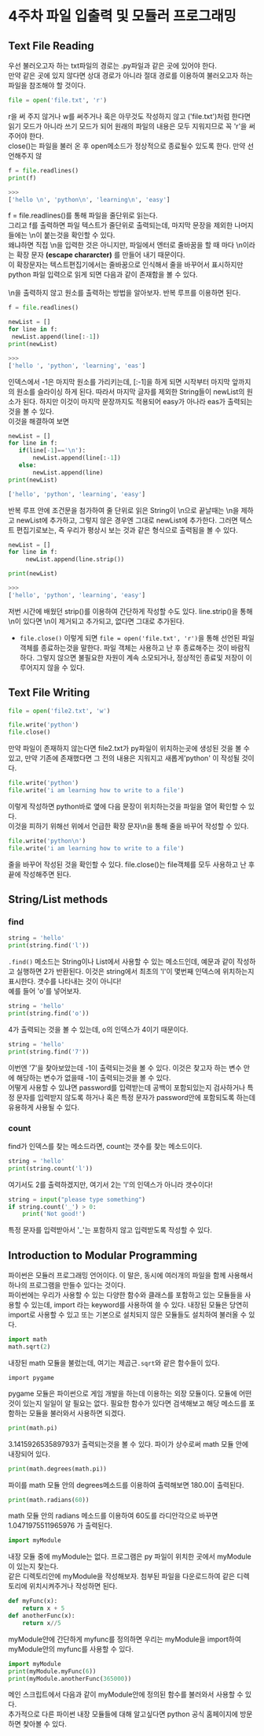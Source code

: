 # 4주차 파일 입출력 및 모듈러 프로그래밍
## Text File Reading
우선 불러오고자 하는 txt파일의 경로는 .py파일과 같은 곳에 있어야 한다.
<br> 만약 같은 곳에 있지 않다면 상대 경로가 아니라 절대 경로를 이용하여 불러오고자 하는 파일을 참조해야 할 것이다.
```python
file = open('file.txt', 'r')
```
r을 써 주지 않거나 w를 써주거나 혹은 아무것도 작성하지 않고 ('file.txt')처럼 한다면 읽기 모드가 아니라 쓰기 모드가 되어 원래의 파일의 내용은 모두 지워지므로 꼭 'r'을 써주어야 한다.
<br> close()는 파일을 불러 온 후 open메소드가 정상적으로 종료될수 있도록 한다.
만약 선언해주지 않
```python
f = file.readlines()
print(f)
```
```python
>>>
['hello \n', 'python\n', 'learning\n', 'easy']
```
f = file.readlines()를 통해 파일을 줄단위로 읽는다. <br>
그리고 f를 출력하면 파일 텍스트가 줄단위로 출력되는데, 마지막 문장을 제외한 나머지들에는 \n이 붙는것을 확인할 수 있다.<br> 왜냐하면 직접 \n을 입력한 것은 아니지만, 파일에서 엔터로 줄바꿈을 할 때 마다 \n이라는 확장 문자 **(escape chararcter)** 를 만들어 내기 때문이다.
<br> 이 확장문자는 텍스트편집기에서는 줄바꿈으로 인식해서 줄을 바꾸어서 표시하지만 python 파일 입력으로 읽게 되면 다음과 같이 존재함을 볼 수 있다.
<br><br>
\n을 출력하지 않고 원소를 출력하는 방법을 알아보자. 반복 루프를 이용하면 된다.
```python
f = file.readlines()

newList = []
for line in f:
 newList.append(line[:-1])
print(newList)
 ```
 ```python
 >>>
 ['hello ', 'python', 'learning', 'eas']
 ```
 인덱스에서 -1은 마지막 원소를 가리키는데, [:-1]을 하게 되면 시작부터 마지막 앞까지의 원소를 슬라이싱 하게 된다. 따라서 마지막 글자를 제외한 String들이 newList의 원소가 된다. 하지만 이것이 마지막 문장까지도 적용되어 easy가 아나라 eas가 출력되는 것을 볼 수 있다.
 <br>이것을 해결하여 보면
 ```python
 newList = []
for line in f:
    if(line[-1]=='\n'):
        newList.append(line[:-1])
    else:
        newList.append(line)
print(newList)
```
```python
['hello', 'python', 'learning', 'easy']
```
반복 루프 안에 조건문을 첨가하여 줄 단위로 읽은 String이 \n으로 끝날때는 \n을 제하고 newList에 추가하고, 그렇지 않은 경우엔 그대로 newList에 추가한다. 그러면 텍스트 편집기로보는, 즉 우리가 평상시 보는 것과 같은 형식으로 출력됨을 볼 수 있다.
```python
newList = []
for line in f:
     newList.append(line.strip())

print(newList)
```
```python
>>>
['hello', 'python', 'learning', 'easy']
```
저번 시간에 배웠던 strip()를 이용하여 간단하게 작성할 수도 있다. line.strip()을 통해 \n이 있다면 \n이 제거되고 추가되고, 없다면 그대로 추가된다.
<br>
- `file.close()`
이렇게 되면 `file = open('file.txt', 'r')`을 통해 선언된 파일 객체를 종료하는것을 말한다. 파일 객체는 사용하고 난 후 종료해주는 것이 바람직하다. 그렇지 않으면 불필요한 자원이 계속 소모되거나,
정상적인 종료및 저장이 이루어지지 않을 수 있다.
## Text File Writing
```python
file = open('file2.txt', 'w')

file.write('python')
file.close()
```
만약 파일이 존재하지 않는다면 file2.txt가 py파일이 위치하는곳에 생성된 것을 볼 수 있고, 만약 기존에 존재했다면 그 전의 내용은 지워지고 새롭게'python' 이 작성될 것이다.
```python
file.write('python')
file.write('i am learning how to write to a file')  
```
이렇게 작성하면 python바로 옆에 다음 문장이 위치하는것을 파일을 열어 확인할 수 있다.
<br>이것을 피하기 위해선 위에서 언급한 확장 문자\n을 통해 줄을 바꾸어 작성할 수 있다.
```python
file.write('python\n')
file.write('i am learning how to write to a file')  
```
줄을 바꾸어 작성된 것을 확인할 수 있다. file.close()는 file객체를 모두 사용하고 난 후 끝에 작성해주면 된다.

## String/List methods
### find
```python
string = 'hello'
print(string.find('l'))
```
`.find()` 메소드는 String이나 List에서 사용할 수 있는 메소드인데, 예문과 같이 작성하고 실행하면 2가 반환된다. 이것은 string에서 최초의 'l'이 몇번째 인덱스에 위치하는지 표시한다. 갯수를 나타내는 것이 아니다!
<br>예를 들어 'o'를 넣어보자.
```python
string = 'hello'
print(string.find('o'))
```
4가 출력되는 것을 볼 수 있는데, o의 인덱스가 4이기 때문이다.
```python
string = 'hello'
print(string.find('7'))
```
이번엔 '7'을 찾아보았는데 -1이 출력되는것을 볼 수 있다. 이것은 찾고자 하는 변수 안에 해당하는 변수가 없을때 -1이 출력되는것을 볼 수 있다.
<br>어떻게 사용할 수 있냐면 password를 입력받는데 공백이 포함되있는지 검사하거나 특정 문자를 입력받지 않도록 하거나 혹은 특정 문자가 password안에 포함되도록 하는데 유용하게 사용될 수 있다.
### count
find가 인덱스를 찾는 메소드라면, count는 갯수를 찾는 메소드이다.
```python
string = 'hello'
print(string.count('l'))
```
여기서도 2를 출력하겠지만, 여기서 2는 'l'의 인덱스가 아니라 갯수이다!
```python
string = input("please type something")
if string.count('_') > 0:
    print('Not good!')
```
특정 문자를 입력받아서 '_'는 포함하지 않고 입력받도록 작성할 수 있다.

## Introduction to Modular Programming
파이썬은 모듈러 프로그래밍 언어이다. 이 말은, 동시에 여러개의 파일을 함께 사용해서 하나의 프로그램을 만들수 있다는 것이다.
<br>파이썬에는 우리가 사용할 수 있는 다양한 함수와 클래스를 포함하고 있는 모듈들을 사용할 수 있는데, import 라는 keyword를 사용하여 쓸 수 있다. 내장된 모듈은 당연히 import로 사용할 수 있고 또는 기본으로 설치되지 않은 모듈들도 설치하여 불러올 수 있다.
```python
import math
math.sqrt(2)
```
내장된 math 모듈을 불렀는데, 여기는 제곱근`.sqrt`와 같은 함수들이 있다.
```
import pygame
```
pygame 모듈은 파이썬으로 게임 개발을 하는데 이용하는 외장 모듈이다. 모듈에 어떤것이 있는지 일일이 알 필요는 없다. 필요한 함수가 있다면 검색해보고 해당 메소드를 포함하는 모듈을 불러와서 사용하면 되겠다.
```python
print(math.pi)
```
3.141592653589793가 출력되는것을 볼 수 있다. 파이가 상수로써 math 모듈 안에 내장되어 있다.
```python
print(math.degrees(math.pi))
```
파이를 math 모듈 안의 degrees메소드를 이용하여 출력해보면 180.0이 출력된다.
```python
print(math.radians(60))
```
math 모듈 안의 radians 메소드를 이용하여 60도를 라디안각으로 바꾸면
<br>1.0471975511965976 가 출력된다.

```python
import myModule
```
내장 모듈 중에 myModule는 없다. 프로그램은 py 파일이 위치한 곳에서 myModule이 있는지 찾는다.
<br>같은 디렉토리안에 myModule을 작성해보자. 첨부된 파일을 다운로드하여 같은 디렉토리에 위치시켜주거나 작성하면 된다.
```python
def myFunc(x):
    return x + 5
def anotherFunc(x):
    return x//5
```
myModule안에 간단하게 myfunc를 정의하면 우리는 myModule을 import하여 myModule안의 myfunc를 사용할 수 있다.
```python
import myModule
print(myModule.myFunc(6))
print(myModule.anotherFunc(365000))
```
메인 스크립트에서 다음과 같이 myModule안에 정의된 함수를 불러와서 사용할 수 있다.
<br>추가적으로 다른 파이썬 내장 모듈들에 대해 알고싶다면 python 공식 홈페이지에 방문하면 찾아볼 수 있다.
